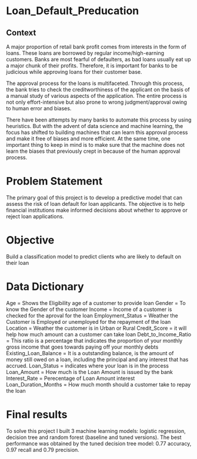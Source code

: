 # Loan_Default_Preducation
## Context
A major proportion of retail bank profit comes from interests in the form of loans. These loans are borrowed by regular income/high-earning customers. Banks are most fearful of defaulters, as bad loans usually eat up a major chunk of their profits. Therefore, it is important for banks to be judicious while approving loans for their customer base.

The approval process for the loans is multifaceted. Through this process, the bank tries to check the creditworthiness of the applicant on the basis of a manual study of various aspects of the application. The entire process is not only effort-intensive but also prone to wrong judgment/approval owing to human error and biases.

There have been attempts by many banks to automate this process by using heuristics. But with the advent of data science and machine learning, the focus has shifted to building machines that can learn this approval process and make it free of biases and more efficient. At the same time, one important thing to keep in mind is to make sure that the machine does not learn the biases that previously crept in because of the human approval process.

# Problem Statement
The primary goal of this project is to develop a predictive model that can assess the risk of loan default for loan applicants. The objective is to help financial institutions make informed decisions about whether to approve or reject loan applications.

# Objective
Build a classification model to predict clients who are likely to default on their loan 

# Data Dictionary
Age	= Shows the Eligibility age of a customer to provide loan
Gender = To know the Gender of the customer
Income	= Income of a customer is checked for the aproval for the loan
Employment_Status	= Weather the Customer is Employed or unemployed for the repayment of the loan
Location	= Weather the customer is in Urban or Rural
Credit_Score = it will help how much amount can a customer can take loan
Debt_to_Income_Ratio	=   This ratio is a percentage that indicates the proportion of your monthly gross income that goes towards paying off your monthly debts
Existing_Loan_Balance	= It is a outstanding balance, is the amount of money still owed on a loan, including the principal and any interest that has accrued.
Loan_Status	= indicates where your loan is in the process
Loan_Amount	= How much is the Loan Amount is issued by the bank 
Interest_Rate	= Perecentage of Loan Amount interest
Loan_Duration_Months	= How much month should a customer take to repay the loan

# Final results
To solve this project I built 3 machine learning models: logistic regression, decision tree and random forest (baseline and tuned versions). The best performance was obtained by the tuned decision tree model: 0.77 accuracy, 0.97 recall and 0.79 precision.
